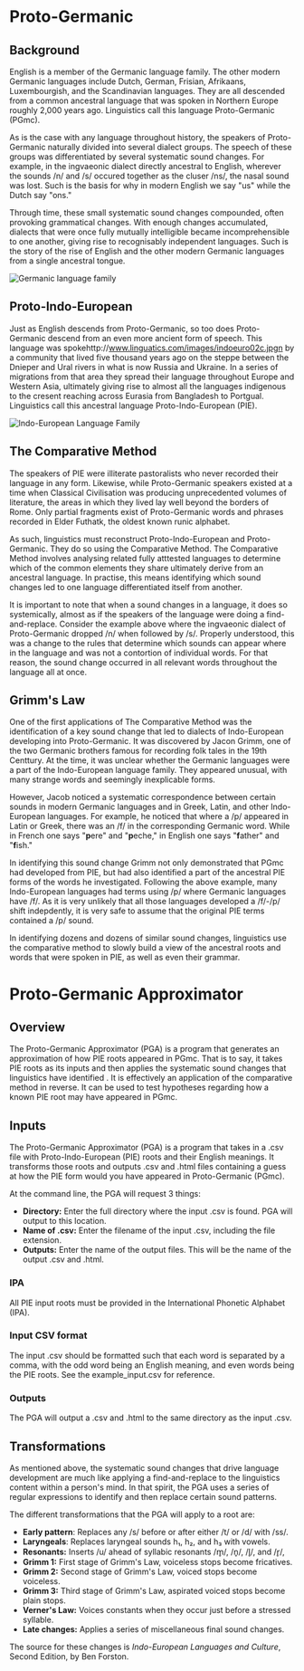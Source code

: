# Proto-Germanic

## Background

English is a member of the Germanic language family. The other modern Germanic languages include Dutch, German, Frisian, Afrikaans, Luxembourgish, and the Scandinavian languages. They are all descended from a common ancestral language that was spoken in Northern Europe roughly 2,000 years ago. Linguistics call this language Proto-Germanic (PGmc).

As is the case with any language throughout history, the speakers of Proto-Germanic naturally divided into several dialect groups. The speech of these groups was differentiated by several systematic sound changes. For example, in the ingvaeonic dialect directly ancestral to English, wherever the sounds /n/ and /s/ occured together as the cluser /ns/, the nasal sound was lost. Such is the basis for why in modern English we say "us" while the Dutch say "ons." 

Through time, these small systematic sound changes compounded, often provoking grammatical changes. With enough changes accumulated, dialects that were once fully mutually intelligible became incomprehensible to one another, giving rise to recognisably independent languages. Such is the story of the rise of English and the other modern Germanic languages from a single ancestral tongue.

![Germanic language family](https://cdn.britannica.com/90/1990-050-53E1AB05/Derivation-languages-Germanic-Proto-Germanic.jpg)

## Proto-Indo-European

Just as English descends from Proto-Germanic, so too does Proto-Germanic descend from an even more ancient form of speech. This language was spokehttp://www.linguatics.com/images/indoeuro02c.jpgn by a community that lived five thousand years ago on the steppe between the Dnieper and Ural rivers in what is now Russia and Ukraine. In a series of migrations from that area they spread their language throughout Europe and Western Asia, ultimately giving rise to almost all the languages indigenous to the cresent reaching across Eurasia from Bangladesh to Portgual. Linguistics call this ancestral language Proto-Indo-European (PIE).

![Indo-European Language Family](http://www.linguatics.com/images/indoeuro02c.jpg)

## The Comparative Method

The speakers of PIE were illiterate pastoralists who never recorded their language in any form. Likewise, while Proto-Germanic speakers existed at a time when Classical Civilisation was producing unprecedented volumes of literature, the areas in which they lived lay well beyond the borders of Rome. Only partial fragments exist of Proto-Germanic words and phrases recorded in Elder Futhatk, the oldest known runic alphabet.    

As such, linguistics must reconstruct Proto-Indo-European and Proto-Germanic. They do so using the Comparative Method. The Comparative Method involves analysing related fully atttested languages to determine which of the common elements they share ultimately derive from an ancestral language. In practise, this means identifying which sound changes led to one language differentiated itself from another.

It is important to note that when a sound changes in a language, it does so systemically, almost as if the speakers of the language were doing a find-and-replace. Consider the example above where the ingvaeonic dialect of Proto-Germanic dropped /n/ when followed by /s/. Properly understood, this was a change to the rules that determine which sounds can appear where in the language and was not a contortion of individual words. For that reason, the sound change occurred in all relevant words throughout the language all at once. 

## Grimm's Law

One of the first applications of The Comparative Method was the identification of a key sound change that led to dialects of Indo-European developing into Proto-Germanic. It was discovered by Jacon Grimm, one of the two Germanic brothers famous for recording folk tales in the 19th Centtury. At the time, it was unclear whether the Germanic languages were a part of the Indo-European language family. They appeared unusual, with many strange words and seemingly inexplicable forms.

However, Jacob noticed a systematic correspondence between certain sounds in modern Germanic languages and in Greek, Latin, and other Indo-European languages. For example, he noticed that where a /p/ appeared in Latin or Greek, there was an /f/ in the corresponding Germanic word. While in French one says "**p**ere" and "**p**eche," in English one says "**f**ather" and "**f**ish." 

In identifying this sound change Grimm not only demonstrated that PGmc had developed from PIE, but had also identified a part of the ancestral PIE forms of the words he investigated. Following the above example, many Indo-European languages had terms using /p/ where Germanic languages have /f/. As it is very unlikely that all those languages developed a /f/-/p/ shift indepdently, it is very safe to assume that the original PIE terms contained a /p/ sound.

In identifying dozens and dozens of similar sound changes, linguistics use the comparative method to slowly build a view of the ancestral roots and words that were spoken in PIE, as well as even their grammar. 

# Proto-Germanic Approximator 

## Overview

The Proto-Germanic Approximator (PGA) is a program that generates an approximation of how PIE roots appeared in PGmc. That is to say, it takes PIE roots as its inputs and then applies the systematic sound changes that linguistics have identified . It is effectively an application of the comparative method in reverse. It can be used to test hypotheses regarding how a known PIE root may have appeared in PGmc.

## Inputs

The Proto-Germanic Approximator (PGA) is a program that takes in a .csv file with Proto-Indo-European (PIE) roots and their English meanings. It transforms those roots and outputs .csv and .html files containing a guess at how the PIE form would you have appeared in Proto-Germanic (PGmc).

At the command line, the PGA will request 3 things:

- **Directory:** Enter the full directory where the input .csv is found. PGA will output to this location.
- **Name of .csv:** Enter the filename of the input .csv, including the file extension.
- **Outputs:** Enter the name of the output files. This will be the name of the output .csv and .html.

### IPA

All PIE input roots must be provided in the International Phonetic Alphabet (IPA).

### Input CSV format

The input .csv should be formatted such that each word is separated by a comma, with the odd word being an English meaning, and even words being the PIE roots. See the example_input.csv for reference.

### Outputs

The PGA will output a .csv and .html to the same directory as the input .csv.

## Transformations

As mentioned above, the systematic sound changes that drive language development are much like applying a find-and-replace to the linguistics content within a person's mind. In that spirit, the PGA uses a series of regular expressions to identify and then replace certain sound patterns.

The different transformations that the PGA will apply to a root are:

- **Early pattern**: Replaces any /s/ before or after either /t/ or /d/ with /ss/.
- **Laryngeals**: Replaces laryngeal sounds h₁, h₂, and h₃ with vowels.
- **Resonants:** Inserts /u/ ahead of syllabic resonants /m̥/, /n̥/, /l̥/, and /r̥/, 
- **Grimm 1:** First stage of Grimm's Law, voiceless stops become fricatives.
- **Grimm 2:** Second stage of Grimm's Law, voiced stops become voiceless.
- **Grimm 3:** Third stage of Grimm's Law, aspirated voiced stops become plain stops.
- **Verner's Law:** Voices constants when they occur just before a stressed syllable.
- **Late changes:** Applies a series of miscellaneous final sound changes.

The source for these changes is *Indo-European Languages and Culture*, Second Edition, by Ben Forston.
